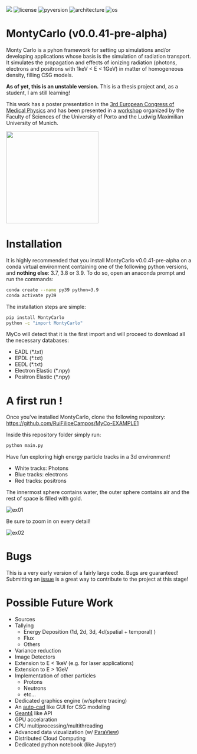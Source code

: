 ![](https://img.shields.io/github/v/release/RuiFilipeCampos/MontyCarlo?include_prereleases) ![license](https://img.shields.io/github/license/RuiFilipeCampos/MontyCarlo) ![pyversion](https://img.shields.io/badge/python-%3E%3D3.7-blue) ![architecture](https://img.shields.io/badge/architecture%20-64--bit-blue) ![os](https://img.shields.io/badge/OS-win%2Fmac-blue)

# MontyCarlo (v0.0.41-pre-alpha)

Monty Carlo is a pyhon framework for setting up simulations and/or developing applications whose basis is the simulation of radiation transport. It simulates the propagation and effects of ionizing radiation (photons, electrons and positrons with 1keV < E < 1GeV) in matter of homogeneous density, filling CSG models.

**As of yet, this is an unstable version.** This is a thesis project and, as a student, I am still learning! 

This work has a poster presentation in the [3rd European Congress of Medical Physics](https://www.ecmp2020.org/) and has been presented in a [workshop](https://ruifilipecampos.github.io/MontyCarlo/Poster_workshop_medical_physics.pdf) organized by the Faculty of Sciences of the University of Porto and the Ludwig Maximilian University of Munich.

<a href="https://ruifilipecampos.github.io/MontyCarlo/ecmp2020.pptx">
<img src="https://user-images.githubusercontent.com/63464503/127783224-295ea39e-b935-4cbd-b4d9-a1012bc12729.jpg" width="auto" height="250">
</a>

# Installation

It is highly recommended that you install MontyCarlo v0.0.41-pre-alpha on a conda virtual environment containing one of the following python versions, and **nothing else**: 3.7, 3.8 or 3.9. To do so, open an anaconda prompt and run the commands:

```bash
conda create --name py39 python=3.9
conda activate py39
```

The installation steps are simple:

```bash
pip install MontyCarlo
python -c "import MontyCarlo"
```

MyCo will detect that it is the first import and will proceed to download all the necessary databases:

- EADL (\*.txt)
- EPDL (\*.txt)
- EEDL (\*.txt)
- Electron Elastic (\*.npy)
- Positron Elastic (\*.npy)


# A first run !

Once you've installed MontyCarlo, clone the following repository: https://github.com/RuiFilipeCampos/MyCo-EXAMPLE1

Inside this repository folder simply run:

```bash
python main.py
````

Have fun exploring high energy particle tracks in a 3d environment!

- White tracks: Photons
- Blue tracks: electrons
- Red tracks: positrons

The innermost sphere contains water, the outer sphere contains air and the rest of space is filled with gold.

![ex01](https://user-images.githubusercontent.com/63464503/124515938-880a8f80-ddd8-11eb-9439-409381b5124a.png)

Be sure to zoom in on every detail! 

![ex02](https://user-images.githubusercontent.com/63464503/124516141-ef284400-ddd8-11eb-9481-099947f7e803.png)

<!---

## What to expect
 
### Speed

Although it is a python module this package is written in a happy mix of Python, [Cython](https://cython.org/), C++. A notable example of a package that also does this is [Numpy](https://github.com/numpy/numpy). Most of the initialization and pretty much all the programming user interface is in Python, so while setting up your simulation or handling the results of it, you'll be dealing with Python. However, from the moment you tell MontyCarlo to start simulating, it leaves the world of Python and starts running optimized C code. Each language is therefore placed strategically so that it can play to its strenghts.


### Fun

Using the power of [vtk](https://vtk.org/) through the wonderful work of [mayavi](https://pypi.org/project/mayavi/) remarkable visualizations are easy in Monty Carlo. 

50keV electrons in water (secondary particles off):

![Electrons in Water ](https://user-images.githubusercontent.com/63464503/110106080-20e4bc00-7da1-11eb-953c-d5904ff196f1.png)


10MeV electrons in water (primary in red, secondary photon in green)

![image](https://user-images.githubusercontent.com/63464503/110102562-d9f4c780-7d9c-11eb-8f70-20f3b26d3503.png)




![SSSS250k](https://user-images.githubusercontent.com/63464503/110109261-14626280-7da5-11eb-8f0b-cd46bf08fca0.png)



## Running a first script

The simplest test is to create a material. For that, create a folder structure like so:

- \my_project
   - \mat
   - \geo
   - main.py
 
In main.py write:

```python 
import MontyCarlo as myco
water = myco.Mat({1:2, 8:1}, 1)
```
This will start compiling all the necessary data to simulate photons, electrons and positrons in water. The first argument is a dictionary of the form

``` 
material = {Z_1:#elements of Z_1
            Z_2:#elements of Z_2
            ...
            Z_n:#elements in Z_n}
```

The second argument is the materials density in g/cm^3.

MyCo will create an output file (\*.html) for debugging purposes (the output file is a work in progress). It will also store the material object in the /mat folder. This way the compilation of a given material is only done once per project. Otherwise, creating an application/simulation for MyCo would be too time consuming. Every time ```myco.Mat({1:2, 8:1}, 1)``` is executed, it will read from the cached file. 


A propper example will be shown here: https://github.com/RuiFilipeCampos/MyCo-EXAMPLE1
-->



# Bugs

This is a very early version of a fairly large code. Bugs are guaranteed! Submitting an [issue](https://github.com/RuiFilipeCampos/MontyCarlo/issues) is a great way to contribute to the project at this stage! 



# Possible Future Work

- Sources
- Tallying
  - Energy Deposition (1d, 2d, 3d, 4d(spatial + temporal) )
  - Flux
  - Others
- Variance reduction 
- Image Detectors
- Extension to E < 1keV (e.g. for laser applications)
- Extension to E > 1GeV
- Implementation of other particles
  - Protons
  - Neutrons
  - etc...
- Dedicated graphics engine (w/sphere tracing)
- An [auto-cad](https://www.autodesk.com/products/autocad/overview) like GUI for CSG modeling
- [Geant4](https://github.com/Geant4/geant4) like API
- GPU accelaration
- CPU multiprocessing/multithreading
- Advanced data vizualization (w/ [ParaView](https://www.paraview.org/))
- Distributed Cloud Computing
- Dedicated python notebook (like Jupyter)
